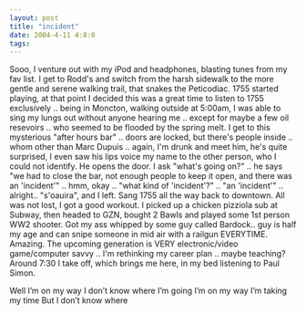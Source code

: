 ```yaml
---
layout: post
title: "incident"
date: 2004-4-11 4:8:0
tags: 
---
```


Sooo, I venture out with my iPod and headphones, blasting tunes from my fav list. I get to Rodd's and switch from the harsh sidewalk to the more gentle and serene walking trail, that snakes the Peticodiac. 1755 started playing, at that point I decided this was a great time to listen to 1755 exclusively .. being in Moncton, walking outside at 5:00am, I was able to sing my lungs out without anyone hearing me .. except for maybe a few oil resevoirs .. who seemed to be flooded by the spring melt. I get to this mysterious "after hours bar" .. doors are locked, but there's people inside .. whom other than Marc Dupuis .. again, I'm drunk and meet him, he's quite surprised, I even saw his lips voice my name to the other person, who I could not identify. He opens the door. I ask "what's going on?" .. he says "we had to close the bar, not enough people to keep it open, and there was an 'incident'" .. hmm, okay .. "what kind of 'incident'?" .. "an 'incident'" .. alright.. "s'oauira", and I left. Sang 1755 all the way back to downtown. All was not lost, I got a good workout. I picked up a chicken pizziola sub at Subway, then headed to GZN, bought 2 Bawls and played some 1st person WW2 shooter. Got my ass whipped by some guy called Bardock.. guy is half my age and can snipe someone in mid air with a railgun EVERYTIME. Amazing. The upcoming generation is VERY electronic/video game/computer savvy .. I'm rethinking my career plan .. maybe teaching? Around 7:30 I take off, which brings me here, in my bed listening to Paul Simon.



>
Well I’m on my way
I don’t know where I’m going
I’m on my way
I’m taking my time
But I don’t know where




